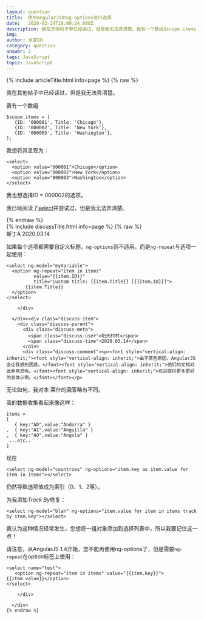 ```yaml
---
layout: question
title:  使用AngularJS的ng-options进行选择
date:   2020-03-14T10:00:24.000Z
description: 我在其他帖子中已经读过，但是我无法弄清楚。我有一个数组$scope.items = \[   {ID  '000001', Title  'Chi...
img: 
author: 米亚GO
category: question
answer: 2
tags: JavaScript
topic: JavaScript
---
```

<div class="article-root">
  <div class="article">
    {% include articleTitle.html info=page %}
    {% raw %}
    <div class="article-content"><p><font style="vertical-align: inherit;"><font style="vertical-align: inherit;">我在其他帖子中已经读过，但是我无法弄清楚。</font></font></p>

<p><font style="vertical-align: inherit;"><font style="vertical-align: inherit;">我有一个数组</font></font></p>

<pre><code>$scope.items = [<font></font>
   {ID: '000001', Title: 'Chicago'},<font></font>
   {ID: '000002', Title: 'New York'},<font></font>
   {ID: '000003', Title: 'Washington'},<font></font>
];<font></font>
</code></pre>

<p><font style="vertical-align: inherit;"><font style="vertical-align: inherit;">我想将其呈现为：</font></font></p>

<pre><code>&lt;select&gt;<font></font>
  &lt;option value="000001"&gt;Chicago&lt;/option&gt;<font></font>
  &lt;option value="000002"&gt;New York&lt;/option&gt;<font></font>
  &lt;option value="000003"&gt;Washington&lt;/option&gt;<font></font>
&lt;/select&gt;<font></font>
</code></pre>

<p><font style="vertical-align: inherit;"><font style="vertical-align: inherit;">我也想选择ID = 000002的选项。</font></font></p>

<p><font style="vertical-align: inherit;"><font style="vertical-align: inherit;">我已经阅读了</font></font><em><a href="http://docs.angularjs.org/api/ng.directive:select" rel="noreferrer"><font style="vertical-align: inherit;"><font style="vertical-align: inherit;">select</font></font></a></em><font style="vertical-align: inherit;"><font style="vertical-align: inherit;">并尝试过，但是我无法弄清楚。</font></font></p></div>
    {% endraw %}
  </div>

  <div class="discuss-wrapper">
    {% include discussTitle.html info=page %}
    {% raw %}
    <div class="discuss-item">
        <div class="discuss-parent">
          <div class="discuss-meta">
            <span class="discuss-user">斯丁A</span>
            <span class="discuss-time">2020.03.14</span>
          </div>
          <div class="discuss-comment"><p><font style="vertical-align: inherit;"><font style="vertical-align: inherit;">如果每个选项都需要自定义标题，</font></font><code>ng-options</code><font style="vertical-align: inherit;"><font style="vertical-align: inherit;">则不适用。</font><font style="vertical-align: inherit;">而是</font></font><code>ng-repeat</code><font style="vertical-align: inherit;"><font style="vertical-align: inherit;">与选项一起</font><font style="vertical-align: inherit;">使用</font><font style="vertical-align: inherit;">：</font></font></p>

<pre><code>&lt;select ng-model="myVariable"&gt;<font></font>
  &lt;option ng-repeat="item in items"<font></font>
          value="{{item.ID}}"<font></font>
          title="Custom title: {{item.Title}} [{{item.ID}}]"&gt;<font></font>
       {{item.Title}}<font></font>
  &lt;/option&gt;<font></font>
&lt;/select&gt;<font></font>
</code></pre></div>
        </div>
        
      </div><div class="discuss-item">
        <div class="discuss-parent">
          <div class="discuss-meta">
            <span class="discuss-user">阳光村村</span>
            <span class="discuss-time">2020.03.14</span>
          </div>
          <div class="discuss-comment"><p><font style="vertical-align: inherit;"><font style="vertical-align: inherit;">由于某些原因，AngularJS会让我感到困惑。</font><font style="vertical-align: inherit;">他们的文档对此非常恐怖。</font><font style="vertical-align: inherit;">欢迎提供更多更好的变体示例。</font></font></p>

<p><font style="vertical-align: inherit;"><font style="vertical-align: inherit;">无论如何，我对本·莱什的回答略有不同。</font></font></p>

<p><font style="vertical-align: inherit;"><font style="vertical-align: inherit;">我的数据收集看起来像这样：</font></font></p>

<pre><code>items =<font></font>
[<font></font>
   { key:"AD",value:"Andorra" }<font></font>
,  { key:"AI",value:"Anguilla" }<font></font>
,  { key:"AO",value:"Angola" }<font></font>
 ...etc..<font></font>
]<font></font>
</code></pre>

<p><font style="vertical-align: inherit;"><font style="vertical-align: inherit;">现在</font></font></p>

<pre><code>&lt;select ng-model="countries" ng-options="item.key as item.value for item in items"&gt;&lt;/select&gt;
</code></pre>

<p><font style="vertical-align: inherit;"><font style="vertical-align: inherit;">仍然导致选项值成为索引（0、1、2等）。</font></font></p>

<p><font style="vertical-align: inherit;"><font style="vertical-align: inherit;">为我</font><font style="vertical-align: inherit;">添加</font></font><em><font style="vertical-align: inherit;"><font style="vertical-align: inherit;">Track By</font></font></em><font style="vertical-align: inherit;"><font style="vertical-align: inherit;">修复：</font></font></p>

<pre><code>&lt;select ng-model="blah" ng-options="item.value for item in items track by item.key"&gt;&lt;/select&gt;
</code></pre>

<p><font style="vertical-align: inherit;"><font style="vertical-align: inherit;">我认为这种情况经常发生，您想将一组对象添加到选择列表中，所以我要记住这一点！</font></font></p>

<p><font style="vertical-align: inherit;"><font style="vertical-align: inherit;">请注意，从AngularJS 1.4开始，您不能再使用ng-options了，但是需要</font></font><code>ng-repeat</code><font style="vertical-align: inherit;"><font style="vertical-align: inherit;">在option标签上使用：</font></font></p>

<pre><code>&lt;select name="test"&gt;<font></font>
   &lt;option ng-repeat="item in items" value="{{item.key}}"&gt;{{item.value}}&lt;/option&gt;<font></font>
&lt;/select&gt;<font></font>
</code></pre></div>
        </div>
        
      </div>
    {% endraw %}
  </div>
<div>
